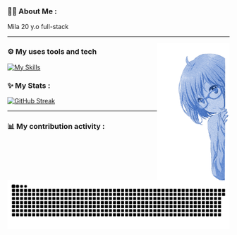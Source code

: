 ### 👩‍💻 About Me :
Mila
20 y.o
full-stack
                                                                      
---

<img height="310" src="img/girl.png" align=right>

### ⚙️ My uses tools and tech

[![My Skills](https://skillicons.dev/icons?i=js,html,css,scss,mysql,bash,sqlite,php,go,githubactions,vscode,figma,ai,ps,git&perline=4)](https://skillicons.dev)

### ✨ My Stats :

[![GitHub Streak](https://github-readme-streak-stats.herokuapp.com?user=Deoships&theme=tokyonight&hide_border=true&border_radius=0&card_width=950)](https://git.io/streak-stats)

---
### 📊 My contribution activity :
![GitHub Snake SVG](https://github.com/Deoships/Deoships/blob/output/github-contribution-grid-snake-dark.svg)
